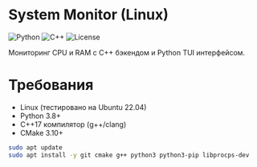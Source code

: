 # System Monitor (Linux)

![Python](https://img.shields.io/badge/python-3.8+-blue)
![C++](https://img.shields.io/badge/c++-17-red)
![License](https://img.shields.io/badge/license-MIT-green)

Мониторинг CPU и RAM с C++ бэкендом и Python TUI интерфейсом.

# Требования
- Linux (тестировано на Ubuntu 22.04)
- Python 3.8+
- C++17 компилятор (g++/clang)
- CMake 3.10+

```bash
sudo apt update
sudo apt install -y git cmake g++ python3 python3-pip libprocps-dev